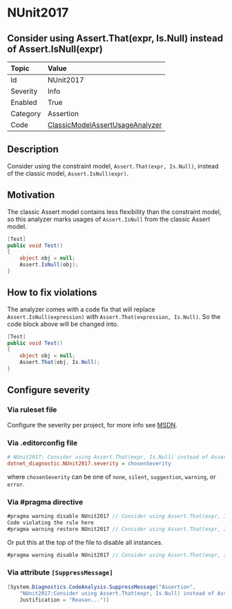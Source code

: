 # NUnit2017

## Consider using Assert.That(expr, Is.Null) instead of Assert.IsNull(expr)

| Topic    | Value
| :--      | :--
| Id       | NUnit2017
| Severity | Info
| Enabled  | True
| Category | Assertion
| Code     | [ClassicModelAssertUsageAnalyzer](https://github.com/nunit/nunit.analyzers/blob/3.8.0/src/nunit.analyzers/ClassicModelAssertUsage/ClassicModelAssertUsageAnalyzer.cs)

## Description

Consider using the constraint model, `Assert.That(expr, Is.Null)`, instead of the classic model, `Assert.IsNull(expr)`.

## Motivation

The classic Assert model contains less flexibility than the constraint model,
so this analyzer marks usages of `Assert.IsNull` from the classic Assert model.

```csharp
[Test]
public void Test()
{
    object obj = null;
    Assert.IsNull(obj);
}
```

## How to fix violations

The analyzer comes with a code fix that will replace `Assert.IsNull(expression)` with
`Assert.That(expression, Is.Null)`. So the code block above will be changed into.

```csharp
[Test]
public void Test()
{
    object obj = null;
    Assert.That(obj, Is.Null);
}
```

<!-- start generated config severity -->
## Configure severity

### Via ruleset file

Configure the severity per project, for more info see [MSDN](https://learn.microsoft.com/en-us/visualstudio/code-quality/using-rule-sets-to-group-code-analysis-rules?view=vs-2022).

### Via .editorconfig file

```ini
# NUnit2017: Consider using Assert.That(expr, Is.Null) instead of Assert.IsNull(expr)
dotnet_diagnostic.NUnit2017.severity = chosenSeverity
```

where `chosenSeverity` can be one of `none`, `silent`, `suggestion`, `warning`, or `error`.

### Via #pragma directive

```csharp
#pragma warning disable NUnit2017 // Consider using Assert.That(expr, Is.Null) instead of Assert.IsNull(expr)
Code violating the rule here
#pragma warning restore NUnit2017 // Consider using Assert.That(expr, Is.Null) instead of Assert.IsNull(expr)
```

Or put this at the top of the file to disable all instances.

```csharp
#pragma warning disable NUnit2017 // Consider using Assert.That(expr, Is.Null) instead of Assert.IsNull(expr)
```

### Via attribute `[SuppressMessage]`

```csharp
[System.Diagnostics.CodeAnalysis.SuppressMessage("Assertion",
    "NUnit2017:Consider using Assert.That(expr, Is.Null) instead of Assert.IsNull(expr)",
    Justification = "Reason...")]
```
<!-- end generated config severity -->
